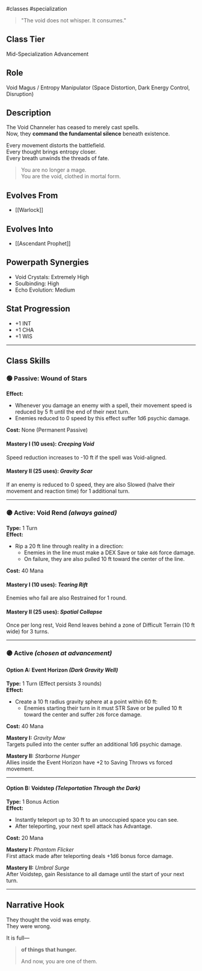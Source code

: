 #classes #specialization 

> "The void does not whisper. It consumes."

## Class Tier  
Mid-Specialization Advancement

## Role  
Void Magus / Entropy Manipulator (Space Distortion, Dark Energy Control, Disruption)

## Description  
The Void Channeler has ceased to merely cast spells.  
Now, they **command the fundamental silence** beneath existence.

Every movement distorts the battlefield.  
Every thought brings entropy closer.  
Every breath unwinds the threads of fate.

> You are no longer a mage.  
> You are the void, clothed in mortal form.

## Evolves From  
- [[Warlock]]

## Evolves Into  
- [[Ascendant Prophet]]

## Powerpath Synergies  
- Void Crystals: Extremely High  
- Soulbinding: High  
- Echo Evolution: Medium

## Stat Progression  
- +1 INT  
- +1 CHA  
- +1 WIS

---

## Class Skills

### 🟢 Passive: **Wound of Stars**  
**Effect:**  
- Whenever you damage an enemy with a spell, their movement speed is reduced by 5 ft until the end of their next turn.  
- Enemies reduced to 0 speed by this effect suffer 1d6 psychic damage.

**Cost:** None (Permanent Passive)

#### Mastery I (10 uses): *Creeping Void*  
Speed reduction increases to -10 ft if the spell was Void-aligned.

#### Mastery II (25 uses): *Gravity Scar*  
If an enemy is reduced to 0 speed, they are also Slowed (halve their movement and reaction time) for 1 additional turn.

---

### 🟣 Active: **Void Rend** *(always gained)*  
**Type:** 1 Turn  
**Effect:**  
- Rip a 20 ft line through reality in a direction:  
  - Enemies in the line must make a DEX Save or take `4d6` force damage.  
  - On failure, they are also pulled 10 ft toward the center of the line.

**Cost:** 40 Mana

#### Mastery I (10 uses): *Tearing Rift*  
Enemies who fail are also Restrained for 1 round.

#### Mastery II (25 uses): *Spatial Collapse*  
Once per long rest, Void Rend leaves behind a zone of Difficult Terrain (10 ft wide) for 3 turns.

---

### 🟣 Active *(chosen at advancement)*

#### Option A: **Event Horizon** *(Dark Gravity Well)*  
**Type:** 1 Turn (Effect persists 3 rounds)  
**Effect:**  
- Create a 10 ft radius gravity sphere at a point within 60 ft:  
  - Enemies starting their turn in it must STR Save or be pulled 10 ft toward the center and suffer `2d6` force damage.

**Cost:** 40 Mana

**Mastery I:** *Gravity Maw*  
Targets pulled into the center suffer an additional 1d6 psychic damage.

**Mastery II:** *Starborne Hunger*  
Allies inside the Event Horizon have +2 to Saving Throws vs forced movement.

---

#### Option B: **Voidstep** *(Teleportation Through the Dark)*  
**Type:** 1 Bonus Action  
**Effect:**  
- Instantly teleport up to 30 ft to an unoccupied space you can see.  
- After teleporting, your next spell attack has Advantage.

**Cost:** 20 Mana

**Mastery I:** *Phantom Flicker*  
First attack made after teleporting deals +1d6 bonus force damage.

**Mastery II:** *Umbral Surge*  
After Voidstep, gain Resistance to all damage until the start of your next turn.

---

## Narrative Hook  
They thought the void was empty.  
They were wrong.

It is full—  
> **of things that hunger.**
>  
> And now, you are one of them.
